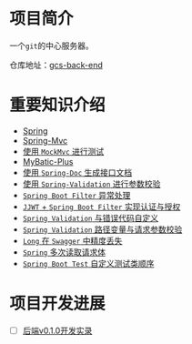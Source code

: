 # 项目简介
一个`git`的中心服务器。

仓库地址：[gcs-back-end](https://github.com/CMIPT/gcs-back-end)

# 重要知识介绍
* [Spring](/blog/2024/spring-intro)
* [Spring-Mvc](/blog/2024/spring-mvc-intro)
* [使用 `MockMvc` 进行测试](/blog/2024/mock-mvc-intro)
* [MyBatic-Plus](/blog/2024/mybatis-plus-intro)
* [使用 `Spring-Doc` 生成接口文档](/blog/2024/spring-doc-intro)
* [使用 `Spring-Validation` 进行参数校验](/blog/2024/spring-validation-intro)
* [`Spring Boot Filter` 异常处理](/blog/2024/exception-handler-intro)
* [`JJWT` + `Spring Boot Filter` 实现认证与授权](/blog/2024/filter-jjwt-intro)
* [`Spring Validation` 与错误代码自定义](/blog/2024/spring-validation-custom-error-code)
* [`Spring Validation` 路径变量与请求参数校验](/blog/2024/spring-validation-path-variable-and-request-param)
* [`Long` 在 `Swagger` 中精度丢失](/blog/2024/long-precision-lost-in-swagger)
* [`Spring` 多次读取请求体](/blog/2024/spring-read-request-body-multiple-times)
* [`Spring Boot Test` 自定义测试类顺序](/blog/2024/spring-boot-test-custom-test-class-order)

# 项目开发进展
- [ ] [后端v0.1.0开发实录](/blog/2024/gcs-back-end-v0.1.0)

